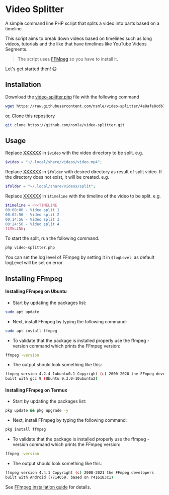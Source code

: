 # Video Splitter

A simple command line PHP script that splits a video into parts based on a timeline.

This script aims to break down videos based on timelines such as long videos, tutorials and the like that have timelines like YouTube Videos Segments.

> The script uses [FFMpeg](https://ffmpeg.org) so you have to install it.

Let's get started then! :smiley:


## Installation

Download the [video-splitter.php](https://github.com/nsmle/video-splitter/blob/4e8afe8cdb72e1003a251d3c9972b770dba9da7e/video-splitter.php) file with the following command
```bash
wget https://raw.githubusercontent.com/nsmle/video-splitter/4e8afe8cdb72e1003a251d3c9972b770dba9da7e/video-splitter.php
```

or, Clone this repository
```bash
git clone https://github.com/nsmle/video-splitter.git
```

## Usage

Replace [XXXXXX](https://github.com/nsmle/video-splitter/blob/4e8afe8cdb72e1003a251d3c9972b770dba9da7e/video-splitter.php#L18) in `$video` with the video directory to be split. e.g.
```php
$video = "~/.local/share/videos/video.mp4";
```

Replace [XXXXXX](https://github.com/nsmle/video-splitter/blob/master/video-splitter.php#L21) in `$folder` with desired directory as result of split video. If the directory does not exist, it will be created. e.g.
```php
$folder = "~/.local/share/videos/split";
```

Replace [XXXXXX](https://github.com/nsmle/video-splitter/blob/master/video-splitter.php#L32) in `$timeline` with the timeline of the video to be split. e.g.
```php
$timeline = <<<TIMELINE
00:00:00 - Video split 1
00:02:56 - Video split 2
00:14:56 - Video split 3
00:24:56 - Video split 4
TIMELINE;
```

To start the split, run the following command.
```bash
php video-splitter.php
```

You can set the log level of FFmpeg by setting it in `$logLevel`. as default logLevel will be set on error.

## Installing FFmpeg

#### Installing FFmpeg on Ubuntu 
- Start by updating the packages list:
```bash
sudo apt update
```
- Next, install FFmpeg by typing the following command:
```bash
sudo apt install ffmpeg
```
- To validate that the package is installed properly use the ffmpeg -version command which prints the FFmpeg version:
```bash
ffmpeg -version
```
- The output should look something like this:
```bash
ffmpeg version 4.2.4-1ubuntu0.1 Copyright (c) 2000-2020 the FFmpeg developers
built with gcc 9 (Ubuntu 9.3.0-10ubuntu2)
```



#### Installing FFmpeg on Termux 
- Start by updating the packages list:
```bash
pkg update && pkg upgrade -y
```
- Next, install FFmpeg by typing the following command:
```bash
pkg install ffmpeg
```
- To validate that the package is installed properly use the ffmpeg -version command which prints the FFmpeg version:
```bash
ffmpeg -version
```
- The output should look something like this:
```bash
ffmpeg version 4.4.1 Copyright (c) 2000-2021 the FFmpeg developers
built with Android (7714059, based on r416183c1)
```


See [FFmpeg installation guide](https://www.ffmpeg.org/download.html) for details.

